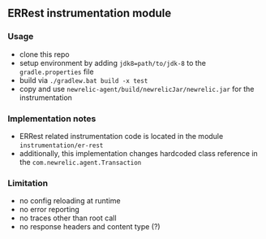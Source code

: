 ## ERRest instrumentation module

### Usage

- clone this repo
- setup environment by adding `jdk8=path/to/jdk-8` to the `gradle.properties` file 
- build via `./gradlew.bat build -x test`
- copy and use `newrelic-agent/build/newrelicJar/newrelic.jar` for the instrumentation

### Implementation notes

- ERRest related instrumentation code is located in the module `instrumentation/er-rest` 
- additionally, this implementation changes hardcoded class reference in the `com.newrelic.agent.Transaction`

### Limitation

- no config reloading at runtime
- no error reporting
- no traces other than root call
- no response headers and content type (?)





